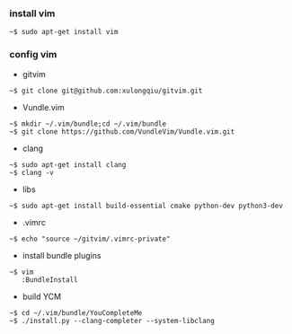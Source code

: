 ### install vim
```
~$ sudo apt-get install vim
```

### config vim
  - gitvim
  ```
  ~$ git clone git@github.com:xulongqiu/gitvim.git
  ```
  - Vundle.vim
  ```
  ~$ mkdir ~/.vim/bundle;cd ~/.vim/bundle
  ~$ git clone https://github.com/VundleVim/Vundle.vim.git
  ```
  - clang
  ```
  ~$ sudo apt-get install clang
  ~$ clang -v
  ```
  - libs
  ```
  ~$ sudo apt-get install build-essential cmake python-dev python3-dev
  ```
  - .vimrc
  ```
  ~$ echo "source ~/gitvim/.vimrc-private"
  ```
  - install bundle plugins
  ```
  ~$ vim
     :BundleInstall
  ```
  - build YCM
  ```
  ~$ cd ~/.vim/bundle/YouCompleteMe
  ~$ ./install.py --clang-completer --system-libclang
  ```

